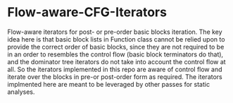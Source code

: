 # Flow-aware-CFG-Iterators
Flow-aware iterators for post- or pre-order basic blocks iteration. The key idea here is that basic block lists in Function class cannot be relied upon to provide the correct order of basic blocks, since they are not required to be in an order to resembles the control flow (basic block terminators do that), and the dominator tree iterators do not take into account the control flow at all. So the iterators implemented in this repo are aware of control flow and iterate over the blocks in pre-or post-order form as required. The iterators implmented here are meant to be leveraged by other passes for static analyses.
